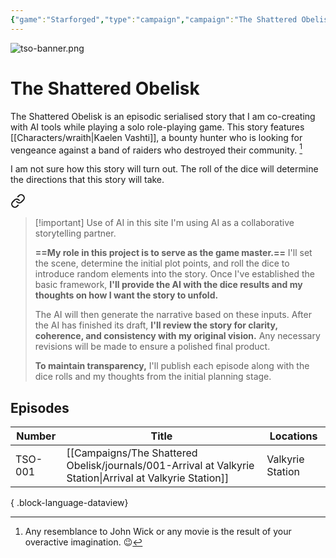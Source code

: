 ```yaml
---
{"game":"Starforged","type":"campaign","campaign":"The Shattered Obelisk","name":"The Shattered Obelisk","character":"[[wraith|Wraith]]","aliases":["TSO"],"cssclasses":["wide","starforged"],"locations":"[[The Ebon Maw]]","dg-publish":true,"title":"The Shattered Obelisk","tags":["#story"],"permalink":"/campaigns/the-shattered-obelisk/","contentClasses":"wide starforged","dgPassFrontmatter":true,"noteIcon":""}
---
```


![tso-banner.png](/img/user/Campaigns/The%20Shattered%20Obelisk/images/tso-banner.png)

# The Shattered Obelisk

The Shattered Obelisk is an episodic serialised story that I am co-creating with AI tools while playing a solo role-playing game. This story features [[Characters/wraith\|Kaelen Vashti]], a bounty hunter who is looking for vengeance against a band of raiders who destroyed their community. [^jw]

[^jw]: Any resemblance to John Wick or any movie is the result of your overactive imagination. 😉

I am not sure how this story will turn out. The roll of the dice will determine the directions that this story will take.


<div class="transclusion internal-embed is-loaded"><a class="markdown-embed-link" href="/home/#023568" aria-label="Open link"><svg xmlns="http://www.w3.org/2000/svg" width="24" height="24" viewBox="0 0 24 24" fill="none" stroke="currentColor" stroke-width="2" stroke-linecap="round" stroke-linejoin="round" class="svg-icon lucide-link"><path d="M10 13a5 5 0 0 0 7.54.54l3-3a5 5 0 0 0-7.07-7.07l-1.72 1.71"></path><path d="M14 11a5 5 0 0 0-7.54-.54l-3 3a5 5 0 0 0 7.07 7.07l1.71-1.71"></path></svg></a><div class="markdown-embed">



> [!important] Use of AI in this site
> I'm using AI as a collaborative storytelling partner.
> 
> **==My role in this project is to serve as the game master.==** I'll set the scene, determine the initial plot points, and roll the dice to introduce random elements into the story. Once I've established the basic framework, **I'll provide the AI with the dice results and my thoughts on how I want the story to unfold.**
> 
> The AI will then generate the narrative based on these inputs. After the AI has finished its draft, **I'll review the story for clarity, coherence, and consistency with my original vision.** Any necessary revisions will be made to ensure a polished final product.
> 
> **To maintain transparency,** I'll publish each episode along with the dice rolls and my thoughts from the initial planning stage.

</div></div>



## Episodes

| Number  | Title                                                                                                        | Locations        |
| ------- | ------------------------------------------------------------------------------------------------------------ | ---------------- |
| TSO-001 | [[Campaigns/The Shattered Obelisk/journals/001-Arrival at Valkyrie Station\|Arrival at Valkyrie Station]] | Valkyrie Station |

{ .block-language-dataview}





